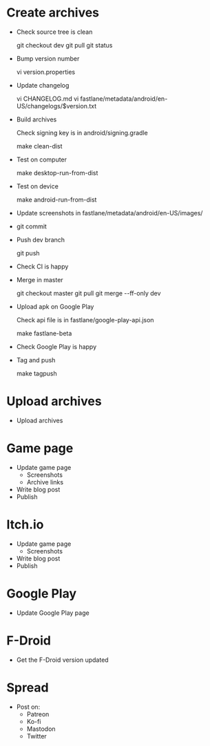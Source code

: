 # Create archives

- Check source tree is clean

    git checkout dev
    git pull
    git status

- Bump version number

    vi version.properties

- Update changelog

    vi CHANGELOG.md
    vi fastlane/metadata/android/en-US/changelogs/$version.txt

- Build archives

    Check signing key is in android/signing.gradle

    make clean-dist

- Test on computer

    make desktop-run-from-dist

- Test on device

    make android-run-from-dist

- Update screenshots in fastlane/metadata/android/en-US/images/

- git commit

- Push dev branch

    git push

- Check CI is happy

- Merge in master

    git checkout master
    git pull
    git merge --ff-only dev

- Upload apk on Google Play

    Check api file is in fastlane/google-play-api.json

    make fastlane-beta

- Check Google Play is happy

- Tag and push

    make tagpush

# Upload archives

- Upload archives

# Game page

- Update game page
    - Screenshots
    - Archive links
- Write blog post
- Publish

# Itch.io

- Update game page
    - Screenshots
- Write blog post
- Publish

# Google Play

- Update Google Play page

# F-Droid

- Get the F-Droid version updated

# Spread

- Post on:
    - Patreon
    - Ko-fi
    - Mastodon
    - Twitter
